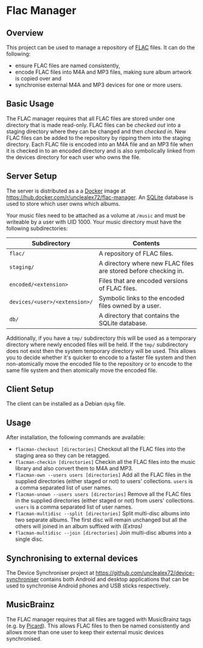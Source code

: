 # Flac Manager 

## Overview

This project can be used to manage a repository of [FLAC](http://flac.sourceforge.net/) files. 
It can do the following:

* ensure FLAC files are named consistently,
* encode FLAC files into M4A and MP3 files, making sure album artwork is copied over and
* synchronise external M4A and MP3 devices for one or more users.

## Basic Usage

The FLAC manager requires that all FLAC files are stored under one directory that is made read-only. 
FLAC files can be _checked out_ into a staging directory where they can be changed and 
then _checked in_. New FLAC files can be added to the repository by ripping them into the 
staging directory. Each FLAC file is encoded into an M4A file and an MP3 file when it is checked in to an encoded
directory and is also symbolically linked from the devices directory for each user who owns the
file.

## Server Setup

The server is distributed as a a [Docker](https://www.docker.com/) image at 
https://hub.docker.com/r/unclealex72/flac-manager. An [SQLite](http://www.sqlite.org/) database is used
to store which user owns which albums.

Your music files need to be attached as a volume at `/music` and must be writeable by a user with UID 1000. Your
music directory must have the following subdirectories:

| Subdirectory      | Contents| 
| ----------------- | ---------------------------- |
| `flac/`                       | A repository of FLAC files.  |
| `staging/`                    | A directory where new FLAC files are stored before checking in.|
| `encoded/<extension>`         | Files that are encoded versions of FLAC files. |
| `devices/<user>/<extension>/` | Symbolic links to the encoded files owned by a user. |
| `db/`                         | A directory that contains the SQLite database. |

Additionally, if you have a `tmp/` subdirectory this will be used as a temporary directory where newly encoded files
will be held. If the `tmp/` subdirectory does not exist then the system temporary directory will be used. This allows
you to decide whether it's quicker to encode to a faster file system and then non-atomically move the encoded file to 
the repository or to encode to the same file system and then atomically move the encoded file.


## Client Setup

The client can be installed as a Debian `dpkg` file.

## Usage

After installation, the following commands are available:

+ `flacman-checkout [directories]` Checkout all the FLAC files into the staging area so they can be retagged.
+ `flacman-checkin [directories]` Checkin all the FLAC files into the music library and also convert them to M4A and MP3.
+ `flacman-own --users users [directories]` Add all the FLAC files in the supplied directories (either staged or not) 
                                            to users' collections. 
  `users` is a comma separated list of user names.
+ `flacman-unown --users users [directories]` Remove all the FLAC files in the supplied directories (either staged or not) 
                                            from users' collections. 
  `users` is a comma separated list of user names.
+ `flacman-multidisc --split [directories]` Split multi-disc albums into two separate albums. The first disc will remain
    unchanged but all the others will joined in an album suffixed with _(Extras)_
+ `flacman-multidisc --join [directories]` Join multi-disc albums into a single disc.
    
## Synchronising to external devices

The Device Synchroniser project at https://github.com/unclealex72/device-synchroniser contains both Android and
desktop applications that can be used to synchronise Android phones and USB sticks respectively.

## MusicBrainz

The FLAC manager requires that all files are tagged with MusicBrainz tags 
(e.g. by [Picard](http://musicbrainz.org/doc/MusicBrainz_Picard)). This allows FLAC files to then be named consistently 
and allows more than one user to keep their external music devices synchronised.

